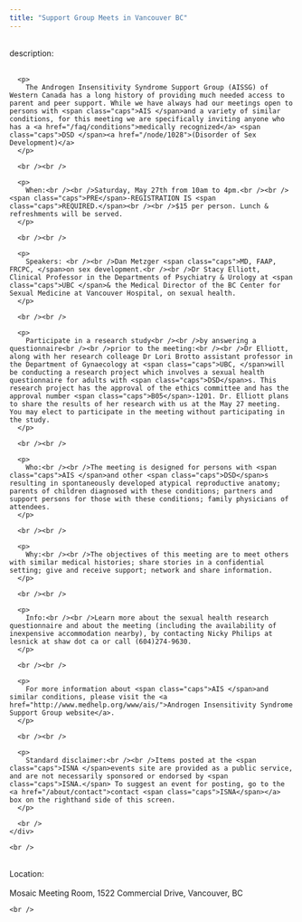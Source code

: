 ```yaml
---
title: "Support Group Meets in Vancouver BC"
---
```


<div class="flexinode-body flexinode-2">
  <div class="flexinode-textarea-1">
    <div class="form-item">
      <br /> <label>description:</label><br /><br /> 
      
      <p>
        The Androgen Insensitivity Syndrome Support Group (AISSG) of Western Canada has a long history of providing much needed access to parent and peer support. While we have always had our meetings open to persons with <span class="caps">AIS </span>and a variety of similar conditions, for this meeting we are specifically inviting anyone who has a <a href="/faq/conditions">medically recognized</a> <span class="caps">DSD </span><a href="/node/1028">(Disorder of Sex Development)</a>
      </p>
      
      <br /><br />
      
      <p>
        When:<br /><br />Saturday, May 27th from 10am to 4pm.<br /><br /><span class="caps">PRE</span>-REGISTRATION IS <span class="caps">REQUIRED.</span><br /><br />$15 per person. Lunch & refreshments will be served.
      </p>
      
      <br /><br />
      
      <p>
        Speakers: <br /><br />Dan Metzger <span class="caps">MD, FAAP, FRCPC, </span>on sex development.<br /><br />Dr Stacy Elliott, Clinical Professor in the Departments of Psychiatry & Urology at <span class="caps">UBC </span>& the Medical Director of the BC Center for Sexual Medicine at Vancouver Hospital, on sexual health.
      </p>
      
      <br /><br />
      
      <p>
        Participate in a research study<br /><br />by answering a questionnaire<br /><br />prior to the meeting:<br /><br />Dr Elliott, along with her research colleage Dr Lori Brotto assistant professor in the Department of Gynaecology at <span class="caps">UBC, </span>will be conducting a research project which involves a sexual health questionnaire for adults with <span class="caps">DSD</span>s. This research project has the approval of the ethics committee and has the approval number <span class="caps">B05</span>-1201. Dr. Elliott plans to share the results of her research with us at the May 27 meeting. You may elect to participate in the meeting without participating in the study.
      </p>
      
      <br /><br />
      
      <p>
        Who:<br /><br />The meeting is designed for persons with <span class="caps">AIS </span>and other <span class="caps">DSD</span>s resulting in spontaneously developed atypical reproductive anatomy; parents of children diagnosed with these conditions; partners and support persons for those with these conditions; family physicians of attendees.
      </p>
      
      <br /><br />
      
      <p>
        Why:<br /><br />The objectives of this meeting are to meet others with similar medical histories; share stories in a confidential setting; give and receive support; network and share information.
      </p>
      
      <br /><br />
      
      <p>
        Info:<br /><br />Learn more about the sexual health research questionnaire and about the meeting (including the availability of inexpensive accommodation nearby), by contacting Nicky Philips at lesnick at shaw dot ca or call (604)274-9630.
      </p>
      
      <br /><br />
      
      <p>
        For more information about <span class="caps">AIS </span>and similar conditions, please visit the <a href="http://www.medhelp.org/www/ais/">Androgen Insensitivity Syndrome Support Group website</a>.
      </p>
      
      <br /><br />
      
      <p>
        Standard disclaimer:<br /><br />Items posted at the <span class="caps">ISNA </span>events site are provided as a public service, and are not necessarily sponsored or endorsed by <span class="caps">ISNA.</span> To suggest an event for posting, go to the <a href="/about/contact">contact <span class="caps">ISNA</span></a> box on the righthand side of this screen.
      </p>
      
      <br />
    </div>
    
    <br />
  </div>
  
  <div class="flexinode-textfield-2">
    <div class="form-item">
      <br /> <label>Location:</label><br /><br /> Mosaic Meeting Room, 1522 Commercial Drive, Vancouver, BC<br />
    </div>
    
    <br />
  </div>
</div>